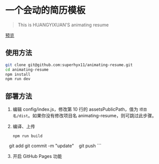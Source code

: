 # 一个会动的简历模板

> This is HUANGYIXUAN'S animating resume

[预览](https://superhyx11.github.io/animating-resume/public/)

## 使用方法

``` bash
git clone git@github.com:superhyx11/animating-resume.git
cd animating-resume
npm install
npm run dev
```

## 部署方法


1. 编辑 config/index.js，修改第 10 行的 assetsPublicPath，值为 `项目名/dist`。如果你没有修改项目名 animating-resume，则可跳过此步骤。

2. 编译、上传
    ``` bash
    npm run build
    git add 
    git commit -m "update"
    git push
    ```

3. 开启 GitHub Pages 功能

